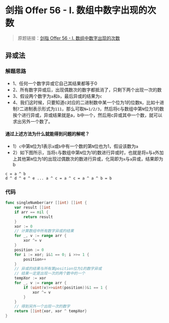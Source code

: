 # 剑指 Offer 56 - I. 数组中数字出现的次数
> 原题链接：[剑指 Offer 56 - I. 数组中数字出现的次数](https://leetcode-cn.com/problems/shu-zu-zhong-shu-zi-chu-xian-de-ci-shu-lcof/)

## 异或法
### 解题思路
* 1、任何一个数字异或它自己其结果都等于0
* 2、所有数字异或后，出现偶数次的数字都抵消了，只剩下两个出现一次的数
* 3、假设两个数字为``a``和``b``，最后异或的结果为``c``
* 4、我们这时候，只要知道c对应的二进制数中某一个位为1的位数``N``，比如十进制``7``二进制表示形式为``111``，那么可取``N=1/2/3``，然后将c与数组中第``N``位为1的数挨个进行异或，异或结果就是a，b中一个，然后用c异或其中一个数，就可以求出另外一个数了。

#### 通过上述方法为什么就能得到问题的解呢？
* 1）``c``中第``N``位为1表示``a``或``b``中有一个数的第``N``位也为1，假设该数为``a``
* 2）如下图所示，当将``c``与数组中第``N``位为1的数进行异或时，也就是将``x``与``a``外加上其他第``N``位为1的出现过偶数次的数进行异或，化简即为``x``与``a``异或，结果即为b

```
c = a ^ b
d ^ d ^ e ^ e ... a ^ c = a ^ c = a ^ a ^ b = b
```
### 代码
```go
func singleNumber(arr []int) []int {
	var result []int
	if arr == nil {
		return result
	}
	xor := 0
	// 计算数组中所有数字异或的结果
	for _, v := range arr {
		xor ^= v
	}
	position := 0
	for i := xor; i&1 == 0; i >>= 1 {
		position++
	}
	// 异或的结果与所有第position位为1的数字异或
	// 结果一定是出现一次的两个数中的一个
	tempXor := xor
	for _, v := range arr {
		if (uint(v)>>uint(position))&1 == 1 {
			xor ^= v
		}
	}
	// 得到另外一个出现一次的数字
	return []int{xor, xor ^ tempXor}
}
```
